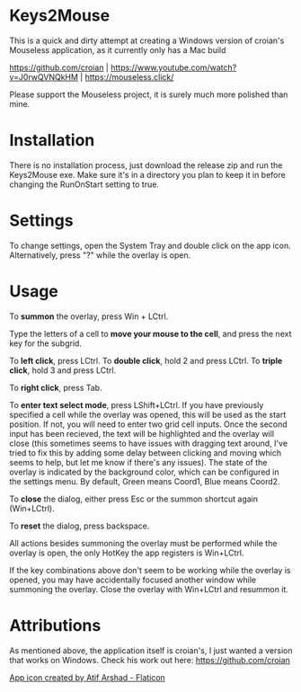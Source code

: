 # Keys2Mouse

This is a quick and dirty attempt at creating a Windows version of croian's Mouseless application, as it currently only has a Mac build

https://github.com/croian | https://www.youtube.com/watch?v=J0rwQVNQkHM | https://mouseless.click/

Please support the Mouseless project, it is surely much more polished than mine.

# Installation
There is no installation process, just download the release zip and run the Keys2Mouse exe. Make sure it's in a directory you plan to keep it in before changing the RunOnStart setting to true.

# Settings
To change settings, open the System Tray and double click on the app icon. Alternatively, press "?" while the overlay is open.

# Usage
To **summon** the overlay, press Win + LCtrl.

Type the letters of a cell to **move your mouse to the cell**, and press the next key for the subgrid.

To **left click**, press LCtrl. To **double click**, hold 2 and press LCtrl. To **triple click**, hold 3 and press LCtrl.

To **right click**, press Tab.

To **enter text select mode**, press LShift+LCtrl. If you have previously specified a cell while the overlay was opened, this will be used as the start position. If not, you will need to enter two grid cell inputs. Once the second input has been recieved, the text will be highlighted and the overlay will close (this sometimes seems to have issues with dragging text around, I've tried to fix this by adding some delay between clicking and moving which seems to help, but let me know if there's any issues). The state of the overlay is indicated by the background color, which can be configured in the settings menu. By default, Green means Coord1, Blue means Coord2.

To **close** the dialog, either press Esc or the summon shortcut again (Win+LCtrl).

To **reset** the dialog, press backspace.

All actions besides summoning the overlay must be performed while the overlay is open, the only HotKey the app registers is Win+LCtrl.

If the key combinations above don't seem to be working while the overlay is opened, you may have accidentally focused another window while summoning the overlay. Close the overlay with Win+LCtrl and resummon it.

# Attributions
As mentioned above, the application itself is croian's, I just wanted a version that works on Windows. Check his work out here: https://github.com/croian

<a href="https://www.flaticon.com/free-icons/computer" title="computer icons">App icon created by Atif Arshad - Flaticon</a>
